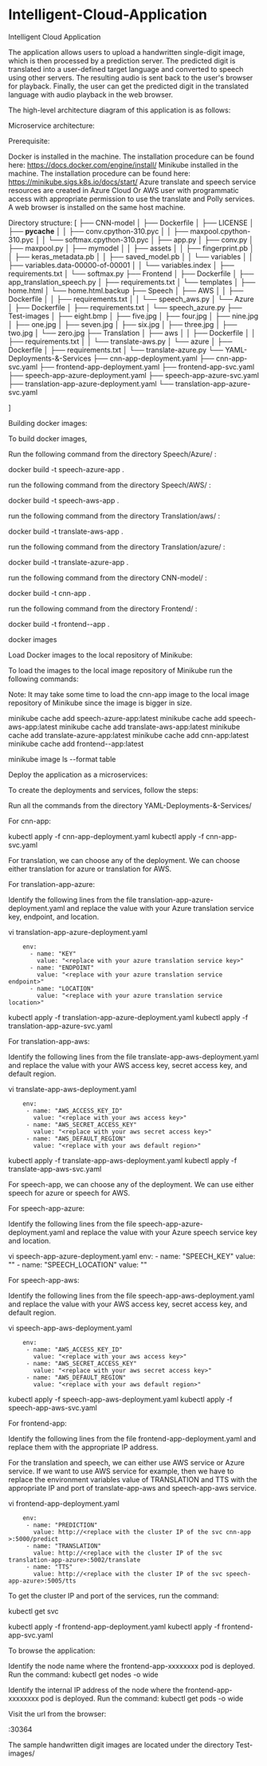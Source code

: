 # Intelligent-Cloud-Application
Intelligent Cloud Application

The application allows users to upload a handwritten single-digit image, which is then processed by a prediction server. The predicted digit is translated into a user-defined target language and converted to speech using other servers. The resulting audio is sent back to the user's browser for playback. Finally, the user can get the predicted digit in the translated language with audio playback in the web browser. 

The high-level architecture diagram of this application is as follows:




















Microservice architecture:





Prerequisite:

Docker is installed in the machine. The installation procedure can be found here: https://docs.docker.com/engine/install/ 
Minikube installed in the machine. The installation procedure can be found here: https://minikube.sigs.k8s.io/docs/start/ 
Azure translate and speech service resources are created in Azure Cloud
Or AWS user with programmatic access with appropriate permission to use the translate and Polly services.
A web browser is installed on the same host machine.

Directory structure:
[
├── CNN-model
│   ├── Dockerfile
│   ├── LICENSE
│   ├── __pycache__
│   │   ├── conv.cpython-310.pyc
│   │   ├── maxpool.cpython-310.pyc
│   │   └── softmax.cpython-310.pyc
│   ├── app.py
│   ├── conv.py
│   ├── maxpool.py
│   ├── mymodel
│   │   ├── assets
│   │   ├── fingerprint.pb
│   │   ├── keras_metadata.pb
│   │   ├── saved_model.pb
│   │   └── variables
│   │       ├── variables.data-00000-of-00001
│   │       └── variables.index
│   ├── requirements.txt
│   └── softmax.py
├── Frontend
│   ├── Dockerfile
│   ├── app_translation_speech.py
│   ├── requirements.txt
│   └── templates
│       ├── home.html
│       └── home.html.backup
├── Speech
│   ├── AWS
│   │   ├── Dockerfile
│   │   ├── requirements.txt
│   │   └── speech_aws.py
│   └── Azure
│       ├── Dockerfile
│       ├── requirements.txt
│       └── speech_azure.py
├── Test-images
│   ├── eight.bmp
│   ├── five.jpg
│   ├── four.jpg
│   ├── nine.jpg
│   ├── one.jpg
│   ├── seven.jpg
│   ├── six.jpg
│   ├── three.jpg
│   ├── two.jpg
│   └── zero.jpg
├── Translation
│   ├── aws
│   │   ├── Dockerfile
│   │   ├── requirements.txt
│   │   └── translate-aws.py
│   └── azure
│       ├── Dockerfile
│       ├── requirements.txt
│       └── translate-azure.py
└── YAML-Deployments-&-Services
    ├── cnn-app-deployment.yaml
    ├── cnn-app-svc.yaml
    ├── frontend-app-deployment.yaml
    ├── frontend-app-svc.yaml
    ├── speech-app-azure-deployment.yaml
    ├── speech-app-azure-svc.yaml
    ├── translation-app-azure-deployment.yaml
    └── translation-app-azure-svc.yaml

]

Building docker images:

To build docker images, 

Run the following command from the directory Speech/Azure/ :

docker build -t speech-azure-app .

run the following command from the directory Speech/AWS/ :

docker build -t speech-aws-app .

run the following command from the directory Translation/aws/ :

docker build -t translate-aws-app .

run the following command from the directory Translation/azure/ :

docker build -t translate-azure-app .

run the following command from the directory CNN-model/ :

docker build -t cnn-app .

run the following command from the directory Frontend/ :

docker build -t frontend--app .


docker images

Load Docker images to the local repository of Minikube:

To load the images to the local image repository of Minikube run the following commands:

Note: It may take some time to load the cnn-app image to the local image repository of Minikube since the image is bigger in size.


minikube cache add speech-azure-app:latest
minikube cache add speech-aws-app:latest
minikube cache add translate-aws-app:latest
minikube cache add translate-azure-app:latest
minikube cache add cnn-app:latest 
minikube cache add frontend--app:latest

minikube image ls --format table



Deploy the application as a microservices:

To create the deployments and services, follow the steps:

Run all the commands from the directory YAML-Deployments-&-Services/

For cnn-app: 

kubectl apply -f cnn-app-deployment.yaml
kubectl apply -f cnn-app-svc.yaml

For translation, we can choose any of the deployment. We can choose either translation for azure or translation for AWS.


For translation-app-azure:

Identify the following lines from the file translation-app-azure-deployment.yaml and replace the value with your Azure translation service key, endpoint, and location.

vi translation-app-azure-deployment.yaml

        env:
          - name: "KEY"
            value: "<replace with your azure translation service key>"
          - name: "ENDPOINT"
            value: "<replace with your azure translation service endpoint>"
          - name: "LOCATION"
            value: "<replace with your azure translation service location>"

kubectl apply -f  translation-app-azure-deployment.yaml
kubectl apply -f translation-app-azure-svc.yaml


For translation-app-aws:

Identify the following lines from the file translate-app-aws-deployment.yaml and replace the value with your AWS access key, secret access key, and default region.

vi translate-app-aws-deployment.yaml

   
        env:
         - name: "AWS_ACCESS_KEY_ID"
           value: "<replace with your aws access key>"
         - name: "AWS_SECRET_ACCESS_KEY"
           value: "<replace with your aws secret access key>"
         - name: "AWS_DEFAULT_REGION"
           value: "<replace with your aws default region>"


kubectl apply -f translate-app-aws-deployment.yaml
kubectl apply -f translate-app-aws-svc.yaml



For speech-app, we can choose any of the deployment. We can use either speech for azure or speech for AWS.


For speech-app-azure:

Identify the following lines from the file speech-app-azure-deployment.yaml and replace the value with your Azure speech service key and location.

vi speech-app-azure-deployment.yaml
        env:
         - name: "SPEECH_KEY"
           value: "<replace with your azure speech service for speech key>"
         - name: "SPEECH_LOCATION"
           value: "<replace with your azure speech service for speech location>"


For speech-app-aws:

Identify the following lines from the file speech-app-aws-deployment.yaml and replace the value with your AWS access key, secret access key, and default region.

vi speech-app-aws-deployment.yaml

   
        env:
         - name: "AWS_ACCESS_KEY_ID"
           value: "<replace with your aws access key>"
         - name: "AWS_SECRET_ACCESS_KEY"
           value: "<replace with your aws secret access key>"
         - name: "AWS_DEFAULT_REGION"
           value: "<replace with your aws default region>"


kubectl apply -f speech-app-aws-deployment.yaml
kubectl apply -f speech-app-aws-svc.yaml



For frontend-app:

Identify the following lines from the file frontend-app-deployment.yaml and replace them with the appropriate IP address.

For the translation and speech, we can either use AWS service or Azure service. If we want to use AWS service for example, then we have to replace the environment variables value of TRANSLATION and TTS with the appropriate IP and port of translate-app-aws and speech-app-aws service. 


vi frontend-app-deployment.yaml

        env:
         - name: "PREDICTION"
           value: http://<replace with the cluster IP of the svc cnn-app >:5000/predict
         - name: "TRANSLATION"
           value: http://<replace with the cluster IP of the svc translation-app-azure>:5002/translate
         - name: "TTS"
           value: http://<replace with the cluster IP of the svc speech-app-azure>:5005/tts



To get the cluster IP and port of the services, run the command:

kubectl get svc


kubectl apply -f  frontend-app-deployment.yaml
kubectl apply -f frontend-app-svc.yaml



To browse the application:


Identify the node name where the frontend-app-xxxxxxxx pod is deployed.
Run the command: kubectl get nodes -o wide

Identify the internal IP address of the node where the frontend-app-xxxxxxxx pod is deployed.
Run the command: kubectl get pods -o wide



Visit the url from the browser:

<Replace with the internal IP address of the node >:30364

The sample handwritten digit images are located under the directory Test-images/






